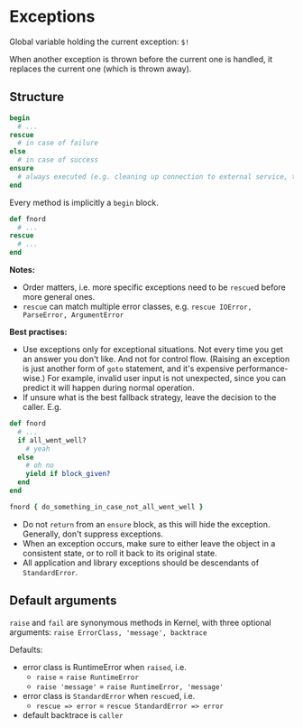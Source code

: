 # Exceptions

Global variable holding the current exception: `$!`

When another exception is thrown before the current one is handled, it replaces the current one (which is thrown away).

## Structure

```ruby
begin
  # ...
rescue
  # in case of failure
else
  # in case of success
ensure
  # always executed (e.g. cleaning up connection to external service, that would otherwise be left dangling)
end   
```

Every method is implicitly a `begin` block.

```ruby
def fnord
  # ...
rescue
  # ...
end
```

**Notes:**
* Order matters, i.e. more specific exceptions need to be `rescue`d before more general ones.
* `rescue` can match multiple error classes, e.g. `rescue IOError, ParseError, ArgumentError`

**Best practises:**
* Use exceptions only for exceptional situations. Not every time you get an answer you don't like. And not for control flow. (Raising an exception is just another form of `goto` statement, and it's expensive performance-wise.) For example, invalid user input is not unexpected, since you can predict it will happen during normal operation.
* If unsure what is the best fallback strategy, leave the decision to the caller. E.g.
```ruby
def fnord
  # ...
  if all_went_well?
    # yeah
  else
    # oh no
    yield if block_given?
  end
end

fnord { do_something_in_case_not_all_went_well }
```
* Do not `return` from an `ensure` block, as this will hide the exception. Generally, don't suppress exceptions.
* When an exception occurs, make sure to either leave the object in a consistent state, or to roll it back to its original state.
* All application and library exceptions should be descendants of `StandardError`.

## Default arguments

`raise` and `fail` are synonymous methods in Kernel, with three optional arguments: `raise ErrorClass, 'message', backtrace`

Defaults:
* error class is RuntimeError when `raised`, i.e.
    * `raise` = `raise RuntimeError`
    * `raise 'message'` = `raise RuntimeError, 'message'`
* error class is `StandardError` when `rescue`d, i.e.
    * `rescue => error` = `rescue StandardError => error`
* default backtrace is `caller`
